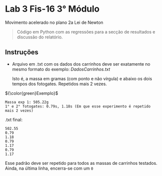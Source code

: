 # Lab 3 Fis-16 3° Módulo

Movimento acelerado no plano 2a Lei de Newton
> Código em Python com as regressões para a secção de resultados e discussão do relatório.

## Instruções
* Arquivo em .txt com os dados dos carrinhos deve ser exatamente no mesmo formato do exemplo: _DadosCarrinhos.txt_

  Isto é, a massa em gramas (com ponto e não vírgula) e abaixo os dois tempos dos fotogates. Repetidos mais 2 vezes.

${\color{green}Exemplo}$
```
Massa exp 1: 505.22g
1° e 2° fotogates: 0.79s, 1.18s (Em que esse experimento é repetido mais 2 vezes)
```
.txt final:

```
502.55 
0.79
1.18
0.79
1.17
0.79
1.17
```
Esse padrão deve ser repetido para todos as massas de carrinhos testados. Ainda, na última linha, encerra-se com um ```0```





